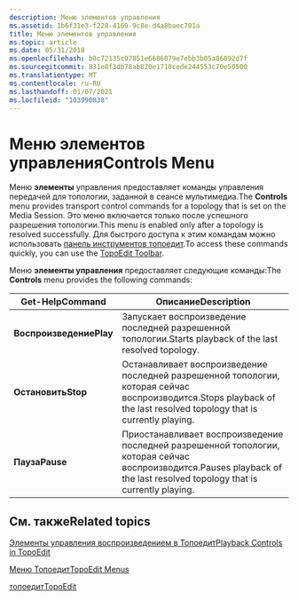 ```yaml
---
description: Меню элементов управления
ms.assetid: 1b6f31e3-f228-4169-9c8e-d4a8baec701a
title: Меню элементов управления
ms.topic: article
ms.date: 05/31/2018
ms.openlocfilehash: b8c72135c97851e6686079e7ebb3b05a86892d7f
ms.sourcegitcommit: 831e8f3db78ab820e1710cede244553c70e50500
ms.translationtype: MT
ms.contentlocale: ru-RU
ms.lasthandoff: 01/07/2021
ms.locfileid: "103990838"
---
```

# <a name="controls-menu"></a><span data-ttu-id="254a1-103">Меню элементов управления</span><span class="sxs-lookup"><span data-stu-id="254a1-103">Controls Menu</span></span>

<span data-ttu-id="254a1-104">Меню **элементы** управления предоставляет команды управления передачей для топологии, заданной в сеансе мультимедиа.</span><span class="sxs-lookup"><span data-stu-id="254a1-104">The **Controls** menu provides transport control commands for a topology that is set on the Media Session.</span></span> <span data-ttu-id="254a1-105">Это меню включается только после успешного разрешения топологии.</span><span class="sxs-lookup"><span data-stu-id="254a1-105">This menu is enabled only after a topology is resolved successfully.</span></span> <span data-ttu-id="254a1-106">Для быстрого доступа к этим командам можно использовать [панель инструментов топоедит](topoedit-toolbar.md).</span><span class="sxs-lookup"><span data-stu-id="254a1-106">To access these commands quickly, you can use the [TopoEdit Toolbar](topoedit-toolbar.md).</span></span>

<span data-ttu-id="254a1-107">Меню **элементы управления** предоставляет следующие команды:</span><span class="sxs-lookup"><span data-stu-id="254a1-107">The **Controls** menu provides the following commands:</span></span>



| <span data-ttu-id="254a1-108">Get-Help</span><span class="sxs-lookup"><span data-stu-id="254a1-108">Command</span></span>   | <span data-ttu-id="254a1-109">Описание</span><span class="sxs-lookup"><span data-stu-id="254a1-109">Description</span></span>                                                              |
|-----------|--------------------------------------------------------------------------|
| <span data-ttu-id="254a1-110">**Воспроизведение**</span><span class="sxs-lookup"><span data-stu-id="254a1-110">**Play**</span></span>  | <span data-ttu-id="254a1-111">Запускает воспроизведение последней разрешенной топологии.</span><span class="sxs-lookup"><span data-stu-id="254a1-111">Starts playback of the last resolved topology.</span></span>                           |
| <span data-ttu-id="254a1-112">**Остановить**</span><span class="sxs-lookup"><span data-stu-id="254a1-112">**Stop**</span></span>  | <span data-ttu-id="254a1-113">Останавливает воспроизведение последней разрешенной топологии, которая сейчас воспроизводится.</span><span class="sxs-lookup"><span data-stu-id="254a1-113">Stops playback of the last resolved topology that is currently playing.</span></span>  |
| <span data-ttu-id="254a1-114">**Пауза**</span><span class="sxs-lookup"><span data-stu-id="254a1-114">**Pause**</span></span> | <span data-ttu-id="254a1-115">Приостанавливает воспроизведение последней разрешенной топологии, которая сейчас воспроизводится.</span><span class="sxs-lookup"><span data-stu-id="254a1-115">Pauses playback of the last resolved topology that is currently playing.</span></span> |



 

## <a name="related-topics"></a><span data-ttu-id="254a1-116">См. также</span><span class="sxs-lookup"><span data-stu-id="254a1-116">Related topics</span></span>

<dl> <dt>

[<span data-ttu-id="254a1-117">Элементы управления воспроизведением в Топоедит</span><span class="sxs-lookup"><span data-stu-id="254a1-117">Playback Controls in TopoEdit</span></span>](playback-controls-in-topoedit.md)
</dt> <dt>

[<span data-ttu-id="254a1-118">Меню Топоедит</span><span class="sxs-lookup"><span data-stu-id="254a1-118">TopoEdit Menus</span></span>](topoedit-menus.md)
</dt> <dt>

[<span data-ttu-id="254a1-119">топоедит</span><span class="sxs-lookup"><span data-stu-id="254a1-119">TopoEdit</span></span>](topoedit.md)
</dt> </dl>

 

 



